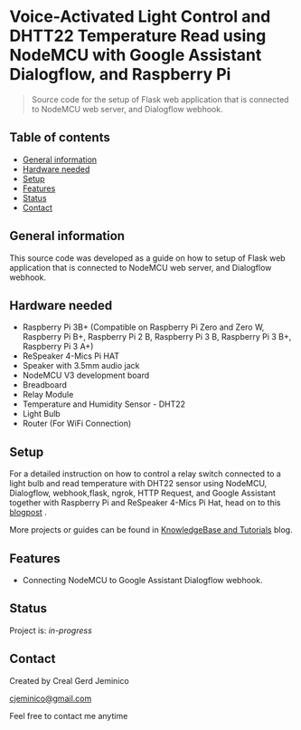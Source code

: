 # Voice-Activated Light Control and DHTT22 Temperature Read using NodeMCU with Google Assistant Dialogflow, and Raspberry Pi
> Source code for the setup of Flask web application that is connected to NodeMCU web server, and Dialogflow webhook.

## Table of contents
* [General information](#general-information)
* [Hardware needed](#hardware-needed)
* [Setup](#setup)
* [Features](#features)
* [Status](#status)
* [Contact](#contact)

## General information
This source code was developed as a guide on how to setup of Flask web application that is connected to NodeMCU web server, and Dialogflow webhook.

## Hardware needed
* Raspberry Pi 3B+ (Compatible on Raspberry Pi Zero and Zero W, Raspberry Pi B+, Raspberry Pi 2 B, Raspberry Pi 3 B, Raspberry Pi 3 B+, Raspberry Pi 3 A+)
* ReSpeaker 4-Mics Pi HAT
* Speaker with 3.5mm audio jack
* NodeMCU V3 development board
* Breadboard
* Relay Module
* Temperature and Humidity Sensor - DHT22
* Light Bulb
* Router (For WiFi Connection)

## Setup
For a detailed instruction on how to control a relay switch connected to a light bulb and read temperature with DHT22 sensor using NodeMCU, Dialogflow, webhook,flask, ngrok, HTTP Request, and Google Assistant together with Raspberry Pi and ReSpeaker 4-Mics Pi Hat, head on to this [blogpost](https://store.createlabz.com/blogs/createlabz-tutorials/respeaker-2-mics-pi-hat-with-raspberry-pi) .

More projects or guides can be found in [KnowledgeBase and Tutorials](https://store.createlabz.com/blogs/createlabz-tutorials) blog.

## Features
* Connecting NodeMCU to Google Assistant Dialogflow webhook. 


## Status
Project is: _in-progress_

## Contact
Created by Creal Gerd Jeminico

cjeminico@gmail.com

Feel free to contact me anytime 

